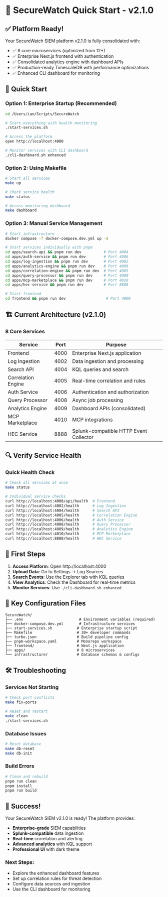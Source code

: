 # 🚀 SecureWatch Quick Start - v2.1.0

## ✅ Platform Ready!

Your SecureWatch SIEM platform v2.1.0 is fully consolidated with:
- ✅ 8 core microservices (optimized from 12+)
- ✅ Enterprise Next.js frontend with authentication
- ✅ Consolidated analytics engine with dashboard APIs
- ✅ Production-ready TimescaleDB with performance optimizations
- ✅ Enhanced CLI dashboard for monitoring

## 🎯 Quick Start

### Option 1: Enterprise Startup (Recommended)
```bash
cd /Users/ian/Scripts/SecureWatch

# Start everything with health monitoring
./start-services.sh

# Access the platform
open http://localhost:4000

# Monitor services with CLI dashboard
./cli-dashboard.sh enhanced
```

### Option 2: Using Makefile
```bash
# Start all services
make up

# Check service health
make status

# Access monitoring dashboard
make dashboard
```

### Option 3: Manual Service Management
```bash
# Start infrastructure
docker compose -f docker-compose.dev.yml up -d

# Start services individually with pnpm
cd apps/search-api && pnpm run dev          # Port 4004
cd apps/auth-service && pnpm run dev        # Port 4006  
cd apps/log-ingestion && pnpm run dev       # Port 4002
cd apps/analytics-engine && pnpm run dev    # Port 4009
cd apps/correlation-engine && pnpm run dev  # Port 4005
cd apps/query-processor && pnpm run dev     # Port 4008
cd apps/mcp-marketplace && pnpm run dev     # Port 4010
cd apps/hec-service && pnpm run dev         # Port 8888

# Start frontend
cd frontend && pnpm run dev                  # Port 4000
```

## 🏗️ Current Architecture (v2.1.0)

### 8 Core Services
| Service | Port | Purpose |
|---------|------|---------|
| Frontend | 4000 | Enterprise Next.js application |
| Log Ingestion | 4002 | Data ingestion and processing |
| Search API | 4004 | KQL queries and search |
| Correlation Engine | 4005 | Real-time correlation and rules |
| Auth Service | 4006 | Authentication and authorization |
| Query Processor | 4008 | Async job processing |
| Analytics Engine | 4009 | Dashboard APIs (consolidated) |
| MCP Marketplace | 4010 | MCP integrations |
| HEC Service | 8888 | Splunk-compatible HTTP Event Collector |

## 🔍 Verify Service Health

### Quick Health Check
```bash
# Check all services at once
make status

# Individual service checks
curl http://localhost:4000/api/health  # Frontend
curl http://localhost:4002/health      # Log Ingestion
curl http://localhost:4004/health      # Search API
curl http://localhost:4005/health      # Correlation Engine
curl http://localhost:4006/health      # Auth Service
curl http://localhost:4008/health      # Query Processor
curl http://localhost:4009/health      # Analytics Engine
curl http://localhost:4010/health      # MCP Marketplace
curl http://localhost:8888/health      # HEC Service
```

## 🎯 First Steps

1. **Access Platform**: Open http://localhost:4000
2. **Upload Data**: Go to Settings → Log Sources
3. **Search Events**: Use the Explorer tab with KQL queries
4. **View Analytics**: Check the Dashboard for real-time metrics
5. **Monitor Services**: Use `./cli-dashboard.sh enhanced`

## 📁 Key Configuration Files

```
SecureWatch/
├── .env                         # Environment variables (required)
├── docker-compose.dev.yml       # Infrastructure services
├── start-services.sh           # Enterprise startup script
├── Makefile                    # 30+ developer commands
├── turbo.json                  # Build pipeline config
├── pnpm-workspace.yaml         # Monorepo workspace
├── frontend/                   # Next.js application
├── apps/                       # 8 microservices
└── infrastructure/             # Database schemas & configs
```

## 🛠️ Troubleshooting

### Services Not Starting
```bash
# Check port conflicts
make fix-ports

# Reset and restart
make clean
./start-services.sh
```

### Database Issues
```bash
# Reset database
make db-reset
make db-init
```

### Build Errors
```bash
# Clean and rebuild
pnpm run clean
pnpm install
pnpm run build
```

## 🎉 Success!

Your SecureWatch SIEM v2.1.0 is ready! The platform provides:
- **Enterprise-grade** SIEM capabilities
- **Splunk-compatible** data ingestion
- **Real-time** correlation and alerting
- **Advanced analytics** with KQL support
- **Professional UI** with dark theme

### Next Steps:
- Explore the enhanced dashboard features
- Set up correlation rules for threat detection
- Configure data sources and ingestion
- Use the CLI dashboard for monitoring